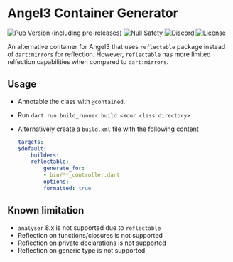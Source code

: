 # Angel3 Container Generator

![Pub Version (including pre-releases)](https://img.shields.io/pub/v/angel3_container_generator?include_prereleases)
[![Null Safety](https://img.shields.io/badge/null-safety-brightgreen)](https://dart.dev/null-safety)
[![Discord](https://img.shields.io/discord/1060322353214660698)](https://discord.gg/3X6bxTUdCM)
[![License](https://img.shields.io/github/license/dart-backend/angel)](https://github.com/dart-backend/angel/tree/master/packages/container/angel3_container_generator/LICENSE)

An alternative container for Angel3 that uses `reflectable` package instead of `dart:mirrors` for reflection. However, `reflectable` has more limited relfection capabilities when compared to `dart:mirrors`.

## Usage

* Annotable the class with `@contained`.
* Run `dart run build_runner build <Your class directory>`
* Alternatively create a `build.xml` file with the following content

    ```yaml
    targets:
    $default:
        builders:
        reflectable:
            generate_for:
            - bin/**_controller.dart
            options:
            formatted: true
    ```

## Known limitation

* `analyser` 8.x is not supported due to `reflectable`
* Reflection on functions/closures is not supported
* Reflection on private declarations is not supported
* Reflection on generic type is not supported
